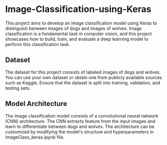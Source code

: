 # Image-Classification-using-Keras

This project aims to develop an image classification model using Keras to distinguish between images of dogs and images of wolves. Image classification is a fundamental task in computer vision, and this project showcases how to build, train, and evaluate a deep learning model to perform this classification task.

## Dataset
The dataset for this project consists of labeled images of dogs and wolves. You can use your own dataset or obtain one from publicly available sources such as Kaggle. Ensure that the dataset is split into training, validation, and testing sets.


## Model Architecture
The image classification model consists of a convolutional neural network (CNN) architecture. The CNN extracts feature from the input images and learn to differentiate between dogs and wolves. The architecture can be customized by modifying the model's structure and hyperparameters in ImageClass_keras.ipynb file.

